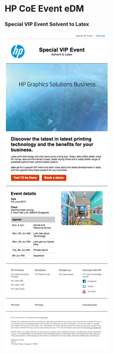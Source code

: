 # HP CoE Event eDM
### Special VIP Event Solvent to Latex

![Preview eDM](https://github.com/gbjack/HP-CoE-Event/blob/master/images/preview.png)